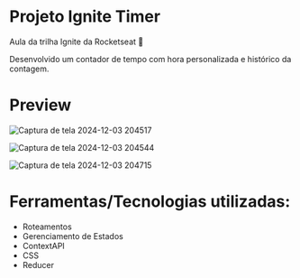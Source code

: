 # Projeto Ignite Timer

Aula da trilha Ignite da Rocketseat 💜

Desenvolvido um contador de tempo com hora personalizada e histórico da contagem.

# Preview

![Captura de tela 2024-12-03 204517](https://github.com/user-attachments/assets/a3bc41e1-3ee3-4e5d-8b4c-c95defdf9850)

![Captura de tela 2024-12-03 204544](https://github.com/user-attachments/assets/bcd5e5b5-bab0-44f3-8806-31d776582c00)

![Captura de tela 2024-12-03 204715](https://github.com/user-attachments/assets/a2412c39-0550-42d7-b3c2-ebe24ae582a0)


# Ferramentas/Tecnologias utilizadas:

- Roteamentos
- Gerenciamento de Estados 
- ContextAPI
- CSS
- Reducer
